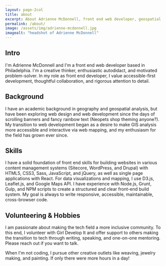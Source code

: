 ```yaml
---
layout: page-2col
title: about
excerpt: About Adrienne McDonnell, front end web developer, geospatial analyst
permalink: /about/
image: /assets/img/adrienne-mcdonnell.jpg
imagealt: "headshot of Adrienne McDonnell"
---
```


## Intro
I'm Adrienne McDonnell and I'm a front end web developer based in Philadelphia. I'm a creative thinker, enthusiastic autodidact, and motivated problem-solver. In my role as front end developer, I value accessible-first development, thoughtful collaboration, and rigorous attention to detail. 

## Background
I have an academic background in geography and geospatial analysis, but have been exploring web design and web development since the days of scrolling banners and fancy rainbow text (Neopets shop theming anyone?). My transition to web development began as a desire to make GIS analysis more accessible and interactive via web mapping, and my enthusiasm for the field has grown ever since.

## Skills
I have a solid foundation of front end skills for building websites in various content management systems (Sitecore, WordPress, and Drupal) with HTML5, CSS3, Sass, JavaScript, and jQuery, as well as single page applications with React.  For data visualizations and mapping, I use D3.js, Leaflet.js, and Google Maps API.  I have experience with Node.js, Grunt, Gulp, and NPM scripts to create a structured and clear front-end build system. My goal is always to write responsive, accessible, maintainable, cross-browser code.
  
## Volunteering & Hobbies
I am passionate about making the tech field a more inclusive community. To this end, I volunteer with Girl Develop It and offer support to others making the transition to tech through writing, speaking, and one-on-one mentoring. Please reach out if you want to talk.

When I'm not coding, I pursue other creative outlets like weaving, jewelry making, and painting.  If only there were more hours in a day! 